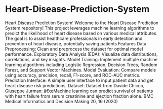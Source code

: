 # Heart-Disease-Prediction-System
Heart Disease Prediction System! Welcome to the Heart Disease Prediction System repository! This project leverages machine learning algorithms to predict the likelihood of heart disease based on various medical attributes. The goal is to assist healthcare professionals in early detection and prevention of heart disease, potentially saving patients 
Features
Data Preprocessing: Clean and preprocess the dataset for optimal model performance.
Exploratory Data Analysis (EDA): Visualize data distributions, correlations, and key insights.
Model Training: Implement multiple machine learning algorithms including Logistic Regression, Decision Trees, Random Forest, and Support Vector Machines.
Model Evaluation: Compare models using accuracy, precision, recall, F1-score, and ROC-AUC metrics.
Prediction Interface: A simple user interface to input patient data and get heart disease risk predictions.
Dataset:
Dataset from Davide Chicco, Giuseppe Jurman: â€œMachine learning can predict survival of patients with heart failure from serum creatinine and ejection fraction alone. BMC Medical Informatics and Decision Making 20, 16 (2020)
